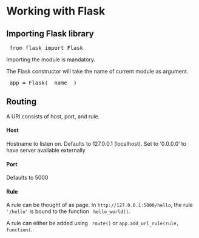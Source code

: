 # Working with Flask

## Importing Flask library
 <pre> from flask import Flask </pre>
 Importing the module is mandatory. 

 The Flask constructor will take the name of current module as argument.
 <pre> app = Flask(__name__) </pre>
 
## Routing
A URl consists of host, port, and rule.
 #### Host
 Hostname to listen on. Defaults to 127.0.0.1 (localhost). Set to ‘0.0.0.0’ to have server available externally
 #### Port 
 Defaults to 5000
 #### Rule
 A rule can be thought of as page. In `http://127.0.0.1:5000/hello`, the rule `'/hello'` is bound to the function ` hello_world()`.
 
 A rule can either be added using ` route()` or ` app.add_url_rule(rule, function) `.

